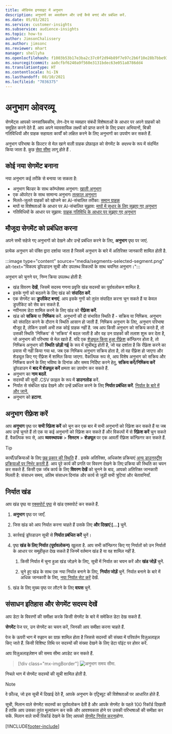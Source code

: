 ```yaml
---
title: ऑडियंस इनसाइट में अनुभाग
description: अनुभागों का अवलोकन और उन्हें कैसे बनाएं और प्रबंधित करें.
ms.date: 05/03/2021
ms.service: customer-insights
ms.subservice: audience-insights
ms.topic: how-to
author: JimsonChalissery
ms.author: jimsonc
ms.reviewer: mhart
manager: shellyha
ms.openlocfilehash: f1003b53b17e3ba2c37c0f2d94b89f7e97c2b6f10e28b7bbe93160e4c7f08d54
ms.sourcegitcommit: aa0cfbf6240a9f560e3131bdec63e051a8786dd4
ms.translationtype: HT
ms.contentlocale: hi-IN
ms.lasthandoff: 08/10/2021
ms.locfileid: "7036375"
---
```

# <a name="segments-overview"></a>अनुभाग ओवरव्यू

सेगमेंट्स आपको जनसांख्यिकीय, लेन-देन या व्यवहार संबंधी विशेषताओं के आधार पर अपने ग्राहकों को समूहित करने देते हैं. आप अपने व्यावसायिक लक्ष्यों को प्राप्त करने के लिए प्रचार अभियानों, बिक्री गतिविधियों और ग्राहक सहायता कार्यों को लक्षित करने के लिए अनुभागों का उपयोग कर सकते हैं.

अनुभाग परिभाषा के फ़िल्टर से मेल खाने वाली ग्राहक प्रोफ़ाइल को सेगमेंट के *सदस्य* के रूप में संदर्भित किया जाता है. कुछ [सेवा सीमा](service-limits.md) लागू होते हैं .

## <a name="create-a-new-segment"></a>कोई नया सेगमेंट बनाना

नया अनुभाग कई तरीके से बनाया जा सकता है: 

- अनुभाग बिल्डर के साथ कॉम्प्लेक्स अनुभाग: [खाली अनुभाग](segment-builder.md#create-a-new-segment)
- एक ऑपरेटर के साथ सामान्य अनुभागः [तत्काल अनुभाग](segment-builder.md#quick-segments)
- मिलते-जुलते ग्राहकों को खोजने का AI-संचालित तरीका: [समान ग्राहक](find-similar-customer-segments.md)
- मापों या विशेषताओं के आधार पर AI-संचालित सुझाव: [मापों में सुधार के लिए सुझाए गए अनुभाग](suggested-segments.md)
- गतिविधियों के आधार पर सुझाव: [ग्राहक गतिविधि के आधार पर सुझाए गए अनुभाग](suggested-segments-activity.md)

## <a name="manage-existing-segments"></a>मौजूदा सेगमेंट को प्रबंधित करना

अपने सभी सहेजे गए अनुभागों को देखने और उन्हें प्रबंधित करने के लिए, **अनुभाग** पृष्ठ पर जाएं.

प्रत्येक अनुभाग को पंक्ति द्वारा दर्शाया जाता है जिसमें अनुभाग के बारे में अतिरिक्त जानकारी शामिल होती है.

:::image type="content" source="media/segments-selected-segment.png" alt-text="विकल्प ड्रॉपडाउन सूची और उपलब्ध विकल्पों के साथ चयनित अनुभाग।":::

अनुभाग को चुनने पर, निम्न क्रिया उपलब्ध होती हैं:

- खंड विवरण **देखें**, जिसमें सदस्य गणना प्रवृत्ति खंड सदस्यों का पूर्वावलोकन शामिल है.
- इसके गुणों को बदलने के लिए खंड को **संपादित करें**.
- एक सेगमेंट का **डुप्लीकेट बनाएं**. आप इसके गुणों को तुरंत संपादित करना चुन सकते हैं या केवल डुप्लीकेट को सेव कर सकते हैं.
- नवीनतम डेटा शामिल करने के लिए खंड को **रीफ़्रेश करें**.
- खंड को **सक्रिय** या **निष्क्रिय** करें. अनुभागों की दो संभावित स्थिति हैं - सक्रिय या निष्क्रिय. अनुभाग को संपादित करने के दौरान ये स्थिति आसान हो जाती हैं. निष्क्रिय अनुभाग के लिए, अनुभाग परिभाषा मौजूद है, लेकिन उसमें अभी तक कोई ग्राहक नहीं है. जब आप किसी अनुभाग को सक्रिय करते हैं, तो उसकी स्थिति 'निष्क्रिय' से 'सक्रिय' में बदल जाती है और वह उन ग्राहकों की तलाश शुरू कर देता है, जो अनुभाग की परिभाषा से मेल खाते हैं. यदि एक [शेड्यूल किया हुआ रीफ़्रेश](system.md#schedule-tab) कॉन्फ़िगर होता है, तो निष्क्रिय अनुभाग की **स्थिति** **छोड़ी गई** के रूप में सूचीबद्ध होती है, जो यह दर्शाता है कि रीफ़्रेश करने का प्रयास भी नहीं किया गया था. जब एक निष्क्रिय अनुभाग सक्रिय होता है, तो वह रीफ़्रेश हो जाएगा और शेड्यूल किए गए रीफ़्रेश में शामिल किया जाएगा.
  वैकल्पिक रूप से, आप विशेष अनुभाग को सक्रिय और निष्क्रिय करने के लिए भविष्य के दिनांक और समय निर्दिष्ट करने हेतु, **सक्रिय करें/निष्क्रिय करें** ड्रॉपडाउन में **बाद में शेड्यूल करें** क्षमता का उपयोग कर सकते हैं.
- अनुभाग का **नाम बदलें**.
- सदस्यों की सूची .CSV फ़ाइल के रूप में **डाउनलोड** करें.
- निर्यात से संबंधित खंड देखने और उन्हें प्रबंधित करने के लिए **निर्यात प्रबंधित करें**. [निर्यात के बारे में और जानें.](export-destinations.md)
- अनुभाग को **हटाना**.

## <a name="refresh-segments"></a>अनुभाग रीफ़्रेश करें

आप **अनुभाग** पृष्ठ पर **सभी रिफ़्रेश करें** को चुन कर एक बार में सभी अनुभागों को रिफ़्रेश कर सकते हैं या जब आप उन्हें चुनते हैं तो एक या कई अनुभागों को रिफ़्रेश कर सकते हैं और विकल्पों में से **रिफ़्रेश करें** चुन सकते हैं. वैकल्पिक रूप से, आप **व्यवस्थापक** > **सिस्टम** > **शेड्यूल** पर एक आवर्ती रीफ़्रेश कॉन्फ़िगर कर सकते हैं.

> [!TIP]
> कार्यों/प्रक्रियाओं के लिए [छह प्रकार की स्थिति](system.md#status-types) हैं . इसके अतिरिक्त, अधिकांश प्रक्रियाएं [अन्य डाउनस्ट्रीम प्रक्रियाओं पर निर्भर करती हैं](system.md#refresh-policies). आप पूरे कार्य की प्रगति पर विवरण देखने के लिए प्रक्रिया की स्थिति का चयन कर सकते हैं. किसी एक जॉब कार्य के लिए **विवरण देखें** को चुनने के बाद, आपको अतिरिक्त जानकारी मिलती है: संसाधन समय, अंतिम संसाधन दिनांक और कार्य से जुड़ी सभी त्रुटियां और चेतावनियाँ.

## <a name="export-segments"></a>निर्यात खंड

आप खंड पृष्ठ या [एक्सपोर्ट पृष्ठ](export-destinations.md) से खंड एक्सपोर्ट कर सकते हैं. 

1. **अनुभाग** पृष्ठ पर जाएँ.

1. जिस खंड को आप निर्यात करना चाहते हैं उसके लिए **और दिखाएं [...]** चुनें.

1. कार्रवाई ड्रॉपडाउन सूची से **निर्यात प्रबंधित करें** चुनें।

1. पृष्ठ **खंड के लिए निर्यात (पूर्वावलोकन)** खुलता है. आप सभी कॉन्फ़िगर किए गए निर्यातों को उन निर्यातों के आधार पर समूहीकृत देख सकते हैं जिनमें वर्तमान खंड है या वह शामिल नहीं है.

   1. किसी निर्यात में चुना हुआ खंड जोड़ने के लिए, सूची में निर्यात का चयन करें और **खंड जोड़ें** चुनें.

   1. चुने हुए खंड के साथ एक नया निर्यात बनाने के लिए, **निर्यात जोड़ें** चुनें. निर्यात बनाने के बारे में अधिक जानकारी के लिए, [नया निर्यात सेट करें](export-destinations.md#set-up-a-new-export) देखें.

1. खंड के लिए मुख्य पृष्ठ पर लौटने के लिए **वापस** चुनें.

## <a name="view-processing-history-and-segment-members"></a>संसाधन इतिहास और सेगमेंट सदस्य देखें

आप डेटा के विवरणों की समीक्षा करके किसी सेगमेंट के बारे में समेकित डेटा देख सकते हैं.

**सेगमेंट** पेज पर, उन सेगमेंट का चयन करें, जिनकी आप समीक्षा करना चाहते हैं.

पेज के ऊपरी भाग में रुझान का ग्राफ़ शामिल होता है जिससे सदस्यों की संख्या में परिवर्तन विज़ुअलाइज़ किए जाते हैं. किसी विशिष्ट तिथि पर सदस्यों की संख्या देखने के लिए डेटा पॉइंट पर होवर करें.

आप विज़ुअलाइज़ेशन की समय सीमा अपडेट कर सकते हैं.

> [!div class="mx-imgBorder"]
> ![अनुभाग समय सीमा.](media/segment-time-range.png "अनुभाग समय सीमा")

निचले भाग में सेगमेंट सदस्यों की सूची शामिल होती है.

> [!NOTE]
> वे फ़ील्ड, जो इस सूची में दिखाई देते हैं, आपके अनुभाग के एट्रिब्यूट की विशेषताओं पर आधारित होते हैं.
>
>सूची, मिलान वाले सेगमेंट सदस्यों का पूर्वावलोकन देती है और आपके सेगमेंट के पहले 100 रिकॉर्ड दिखाती है ताकि आप उसका तुरंत मूल्यांकन कर सकें और आवश्यकता होने पर उसकी परिभाषाओं की समीक्षा कर सकें. मिलान वाले सभी रिकॉर्ड देखने के लिए आपको [सेगमेंट निर्यात करना](export-destinations.md)होगा.

[!INCLUDE[footer-include](../includes/footer-banner.md)] 

